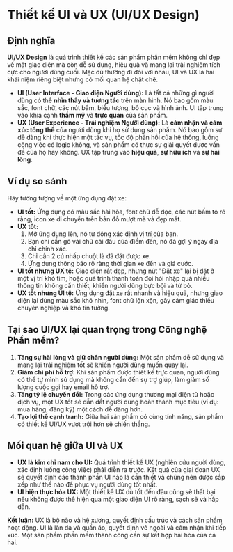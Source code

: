 # Thiết kế UI và UX (UI/UX Design)

## Định nghĩa

**UI/UX Design** là quá trình thiết kế các sản phẩm phần mềm không chỉ đẹp về mặt giao diện mà còn dễ sử dụng, hiệu quả và mang lại trải nghiệm tích cực cho người dùng cuối. Mặc dù thường đi đôi với nhau, UI và UX là hai khái niệm riêng biệt nhưng có mối quan hệ chặt chẽ.

- **UI (User Interface - Giao diện Người dùng):** Là tất cả những gì người dùng có thể **nhìn thấy và tương tác** trên màn hình. Nó bao gồm màu sắc, font chữ, các nút bấm, biểu tượng, bố cục và hình ảnh. UI tập trung vào khía cạnh **thẩm mỹ** và **trực quan** của sản phẩm.
- **UX (User Experience - Trải nghiệm Người dùng):** Là **cảm nhận và cảm xúc tổng thể** của người dùng khi họ sử dụng sản phẩm. Nó bao gồm sự dễ dàng khi thực hiện một tác vụ, tốc độ phản hồi của hệ thống, luồng công việc có logic không, và sản phẩm có thực sự giải quyết được vấn đề của họ hay không. UX tập trung vào **hiệu quả**, **sự hữu ích** và **sự hài lòng**.

## Ví dụ so sánh

Hãy tưởng tượng về một ứng dụng đặt xe:

- **UI tốt:** Ứng dụng có màu sắc hài hòa, font chữ dễ đọc, các nút bấm to rõ ràng, icon xe di chuyển trên bản đồ mượt mà và đẹp mắt.
- **UX tốt:**
  1.  Mở ứng dụng lên, nó tự động xác định vị trí của bạn.
  2.  Bạn chỉ cần gõ vài chữ cái đầu của điểm đến, nó đã gợi ý ngay địa chỉ chính xác.
  3.  Chỉ cần 2 cú nhấp chuột là đã đặt được xe.
  4.  Ứng dụng thông báo rõ ràng thời gian xe đến và giá cước.
- **UI tốt nhưng UX tệ:** Giao diện rất đẹp, nhưng nút "Đặt xe" lại bị đặt ở một vị trí khó tìm, hoặc quá trình thanh toán đòi hỏi nhập quá nhiều thông tin không cần thiết, khiến người dùng bực bội và từ bỏ.
- **UX tốt nhưng UI tệ:** Ứng dụng đặt xe rất nhanh và hiệu quả, nhưng giao diện lại dùng màu sắc khó nhìn, font chữ lộn xộn, gây cảm giác thiếu chuyên nghiệp và khó tin tưởng.

## Tại sao UI/UX lại quan trọng trong Công nghệ Phần mềm?

1.  **Tăng sự hài lòng và giữ chân người dùng:** Một sản phẩm dễ sử dụng và mang lại trải nghiệm tốt sẽ khiến người dùng muốn quay lại.
2.  **Giảm chi phí hỗ trợ:** Khi sản phẩm được thiết kế trực quan, người dùng có thể tự mình sử dụng mà không cần đến sự trợ giúp, làm giảm số lượng cuộc gọi hay email hỗ trợ.
3.  **Tăng tỷ lệ chuyển đổi:** Trong các ứng dụng thương mại điện tử hoặc dịch vụ, một UX tốt sẽ dẫn dắt người dùng hoàn thành mục tiêu (ví dụ: mua hàng, đăng ký) một cách dễ dàng hơn.
4.  **Tạo lợi thế cạnh tranh:** Giữa hai sản phẩm có cùng tính năng, sản phẩm có thiết kế UI/UX vượt trội hơn sẽ chiến thắng.

## Mối quan hệ giữa UI và UX

- **UX là kim chỉ nam cho UI:** Quá trình thiết kế UX (nghiên cứu người dùng, xác định luồng công việc) phải diễn ra trước. Kết quả của giai đoạn UX sẽ quyết định các thành phần UI nào là cần thiết và chúng nên được sắp xếp như thế nào để phục vụ người dùng tốt nhất.
- **UI hiện thực hóa UX:** Một thiết kế UX dù tốt đến đâu cũng sẽ thất bại nếu không được thể hiện qua một giao diện UI rõ ràng, sạch sẽ và hấp dẫn.

**Kết luận:** UX là bộ não và hệ xương, quyết định cấu trúc và cách sản phẩm hoạt động. UI là làn da và quần áo, quyết định vẻ ngoài và cảm nhận khi tiếp xúc. Một sản phẩm phần mềm thành công cần sự kết hợp hài hòa của cả hai.
